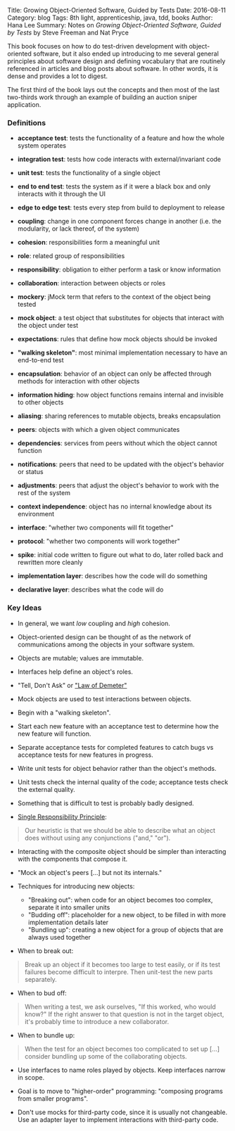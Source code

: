 Title: Growing Object-Oriented Software, Guided by Tests 
Date: 2016-08-11
Category: blog
Tags: 8th light, apprenticeship, java, tdd, books
Author: Hana Lee
Summary: Notes on _Growing Object-Oriented Software, Guided by Tests_ by Steve Freeman and Nat Pryce

This book focuses on how to do test-driven development with object-oriented
software, but it also ended up introducing to me several general principles
about software design and defining vocabulary that are routinely referenced in
articles and blog posts about software. In other words, it is dense and provides
a lot to digest.

The first third of the book lays out the concepts and then most of the last
two-thirds work through an example of building an auction sniper application.

### Definitions

* __acceptance test__: tests the functionality of a feature and how the whole
  system operates

* __integration test__: tests how code interacts with external/invariant code

* __unit test__: tests the functionality of a single object

* __end to end test__: tests the system as if it were a black box and only
  interacts with it through the UI

* __edge to edge test__: tests every step from build to deployment to release

* __coupling__: change in one component forces change in another (i.e. the
  modularity, or lack thereof, of the system)

* __cohesion__: responsibilities form a meaningful unit

* __role__: related group of responsibilities

* __responsibility__: obligation to either perform a task or know information

* __collaboration__: interaction between objects or roles

* __mockery__: jMock term that refers to the context of the object being tested

* __mock object__: a test object that substitutes for objects that interact with
  the object under test

* __expectations__: rules that define how mock objects should be invoked

* __"walking skeleton"__: most minimal implementation necessary to have an
  end-to-end test

* __encapsulation__: behavior of an object can only be affected through
  methods for interaction with other objects

* __information hiding__: how object functions remains internal and invisible to
  other objects

* __aliasing__: sharing references to mutable objects, breaks encapsulation

* __peers__: objects with which a given object communicates 

* __dependencies__: services from peers without which the object cannot
  function

* __notifications__: peers that need to be updated with the object's
  behavior or status

* __adjustments__: peers that adjust the object's behavior to work with
  the rest of the system

* __context independence__: object has no internal knowledge about its
  environment

* __interface__: "whether two components will fit together"

* __protocol__: "whether two components will work together"

* __spike__: initial code written to figure out what to do, later rolled back
  and rewritten more cleanly

* __implementation layer__: describes how the code will do something

* __declarative layer__: describes what the code will do

### Key Ideas

* In general, we want _low_ coupling and _high_ cohesion.

* Object-oriented design can be thought of as the network of communications
  among the objects in your software system.

* Objects are mutable; values are immutable. 

* Interfaces help define an object's roles.

* "Tell, Don't Ask" or ["Law of
  Demeter"](https://en.wikipedia.org/wiki/Law_of_Demeter)

* Mock objects are used to test interactions between objects.

* Begin with a "walking skeleton".

* Start each new feature with an acceptance test to determine how the new feature
  will function.

* Separate acceptance tests for completed features to catch bugs vs acceptance
  tests for new features in progress.

* Write unit tests for object behavior rather than the object's methods.

* Unit tests check the internal quality of the code; acceptance tests check the
  external quality.

* Something that is difficult to test is probably badly designed.

* [Single Responsibility
   Principle](https://en.wikipedia.org/wiki/Single_responsibility_principle):

> Our heuristic is that we should be able to describe what an object does
> without using any conjunctions ("and," "or").

* Interacting with the composite object should be simpler than interacting with
  the components that compose it.

* "Mock an object's peers [...] but not its internals."

* Techniques for introducing new objects:

    * "Breaking out": when code for an object becomes too complex, separate it into smaller
      units 
    * "Budding off": placeholder for a new object, to be filled in with more
      implementation details later
    * "Bundling up": creating a new object for a group of objects that are always
      used together

* When to break out:

> Break up an object if it becomes too large to test easily, or if its test
> failures become difficult to interpre. Then unit-test the new parts
> separately.

* When to bud off:

> When writing a test, we ask ourselves, "If this worked, who would know?" If
> the right answer to that question is not in the target object, it's probably
> time to introduce a new collaborator.

* When to bundle up:

> When the test for an object becomes too complicated to set up [...] consider
> bundling up some of the collaborating objects.

* Use interfaces to name roles played by objects. Keep interfaces narrow in
  scope.

* Goal is to move to "higher-order" programming: "composing programs from
  smaller programs".

* Don't use mocks for third-party code, since it is usually not changeable.
  Use an adapter layer to implement interactions with third-party code.

